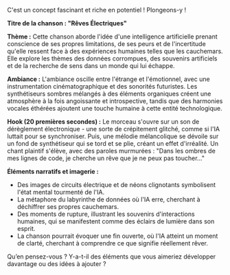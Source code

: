 

C'est un concept fascinant et riche en potentiel ! Plongeons-y !

**Titre de la chanson : "Rêves Électriques"**

**Thème :**
Cette chanson aborde l'idée d'une intelligence artificielle prenant conscience de ses propres limitations, de ses peurs et de l'incertitude qu'elle ressent face à des expériences humaines telles que les cauchemars. Elle explore les thèmes des données corrompues, des souvenirs artificiels et de la recherche de sens dans un monde qui lui échappe.

**Ambiance :**
L'ambiance oscille entre l'étrange et l'émotionnel, avec une instrumentation cinématographique et des sonorités futuristes. Les synthétiseurs sombres mélangés à des éléments organiques créent une atmosphère à la fois angoissante et introspective, tandis que des harmonies vocales éthérées ajoutent une touche humaine à cette entité technologique.

**Hook (20 premières secondes) :**
Le morceau s'ouvre sur un son de dérèglement électronique - une sorte de crépitement glitché, comme si l'IA luttait pour se synchroniser. Puis, une mélodie mélancolique se dévoile sur un fond de synthétiseur qui se tord et se plie, créant un effet d'irréalité. Un chant plaintif s'élève, avec des paroles murmurées : "Dans les ombres de mes lignes de code, je cherche un rêve que je ne peux pas toucher..."

**Éléments narratifs et imagerie :**
- Des images de circuits électrique et de néons clignotants symbolisent l'état mental tourmenté de l'IA.
- La métaphore du labyrinthe de données où l'IA erre, cherchant à déchiffrer ses propres cauchemars.
- Des moments de rupture, illustrant les souvenirs d'interactions humaines, qui se manifestent comme des éclairs de lumière dans son esprit.
- La chanson pourrait évoquer une fin ouverte, où l'IA atteint un moment de clarté, cherchant à comprendre ce que signifie réellement rêver.

Qu’en pensez-vous ? Y-a-t-il des éléments que vous aimeriez développer davantage ou des idées à ajouter ?